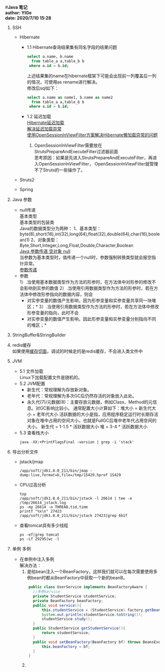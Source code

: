 #**Java 笔记**  
**author: YIGe**  
**date: 2020/7/10 15:28**  

1. SSH
    * Hibernate   
        + 1.1 Hibernate查询结果集有同名字段的结果问题  
            ```sql
            select a.name, b.name 
              from table_a a,table_b b
             where a.id = b.id;
            ``` 
            上述结果集的name在hibernate框架下可能会出现前一列覆盖后一列的情况，可使用as rename进行解决。  
            修改后sql如下：
            ```sql
            select a.name as name1, b.name as name2
              from table_a a,table_b b
             where a.id = b.id;
            ```
          
        + 1.2 延迟加载   
            [Hibernate延迟加载](https://www.cnblogs.com/chenmingjun/p/9747681.html)   
            [解决延迟加载异常](https://blog.csdn.net/chenssy/article/details/8792666)   
            [使用OpenSessionInViewFilter方案解决Hibernate懒加载异常的问题](https://www.jianshu.com/p/1a8343292c4a)  
            1. OpenSessionInViewFilter需要放在StrutsPrepareAndExecuteFilter过滤器前面  
            思考原因：如果是先进入StrutsPrepareAndExecuteFilter，再进入OpenSessionInViewFilter，
            OpenSessionInViewFilter就管理不了Struts的一些操作了。  
            
            
    * Struts2  
    
    * Spring  
2.  Java 参数 
    + null传递    
        基本类型  
        基本类型的包装类  
        Java的数据类型分为两种：
        1、基本类型：byte(8),short(16),int(32),long(64),float(32),double(64),char(16),boolean(1)
        2、对象类型：Byte,Short,Integer,Long,Float,Double,Character,Boolean    
        [Java 参数传递 空对象 null](https://blog.csdn.net/mantoureganmian/article/details/49685309)  
        当参数为基本类型时，值传递一个null时，参数强制转换类型就会报空指针异常。  
        [参数传递](./image/参数传递.png)  
    + 参数  
        1）.当使用基本数据类型作为方法的形参时，在方法体中对形参的修改不会影响到实参的数值
        2）.当使用引用数据类型作为方法的形参时，若在方法体中修改形参指向的数据内容，则会
        * 对实参变量的数值产生影响，因为形参变量和实参变量共享同一块堆区；*
        3）.当使用引用数据类型作为方法的形参时，若在方法体中修改形参变量的指向，此时不会
        * 对实参变量的数值产生影响，因此形参变量和实参变量分别指向不同的堆区；*
    
3. StringBuffer&StringBuilder  

4. redis缓存  
    如果使用[缓存切面](./image/redis缓存.png)，调试的时候走的是redis缓存，不会进入类文件中
    
5. JVM  
    + 5.1 文件加载  
        Linux下加载配置文件是随机的。  
    + 5.2 JVM配置  
        * 新生代：常规理解为存放新对象。
        * 老年代：常规理解为多次GC后仍然存活的对象放入此处。
        * 永久代(7)/元数据(8)：主要存放元数据，例如Class、Method的元信息。对GC影响比较小。
        通常配置大小计算如下：堆大小 = 新生代大小 + 老年代大小
        活跃数据的大小是指，应用程序稳定运行时长期存活对象在堆中占用的空间大小，也就是FullGC后堆中老年代占用空间的大小。
        新生代 = 1-1.5 * 活跃数据大小
        堆 = 3-4 * 活跃数据大小
    + 5.3 查看栈大小
        ```shell script
        java -XX:+PrintFlagsFinal -version | grep -i 'stack'
        ```
    
6. 导出分析文件 
    + jstack/jmap    
        ```shell script
        /app/soft/jdk1.8.0_211/bin/jmap -dump:live,format=b,file=/tmp/15429.hprof 15429
        ```
   
    + CPU过高分析    
        ```shell script
        top
        /app/soft/jdk1.8.0_211/bin/jstack -l 26614 | tee -a /tmp/26614_jstack.log
        ps -mp 26614 -o THREAD,tid,time
        printf "%x\n" 27423
        /app/soft/jdk1.8.0_211/bin/jstack 27423|grep 6b1f
        ```  
    + 查看tomcat具有多少线程   
        ```shell script
        ps -ef|grep tomcat
        ps -Lf 29295|wc -l
        ```
   
7. 单例 多例  
    + 在单例中注入多例  
        解决办法：
        1. 是给bean注入一个BeanFactory，这样我们就可以在每次需要使用多例bean时都从BeanFactory中获取一个新的beanB。  
        ```java
            public class UserService implements BeanFactoryAware {
              //多例service
              private StudentService studentService;
              private BeanFactory beanFactory;
              public void service(){
                  this.studentService = (StudentService) factory.getBean("studentService");
                  System.out.println(studentService.toString());
                  studentService.study();
              }
              public StudentService getStudentService(){
                  return studentService;
              }
              public void setBeanFactory(BeanFactory bf) throws BeansException {
                  this.beanFactory = bf;
              }
            }
        ```
        2. 